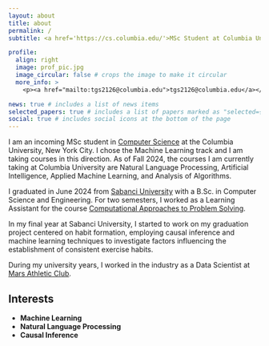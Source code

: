 ```yaml
---
layout: about
title: about
permalink: /
subtitle: <a href='https://cs.columbia.edu/'>MSc Student at Columbia University, New York City - Computer Science - Machine Learning</a>

profile:
  align: right
  image: prof_pic.jpg
  image_circular: false # crops the image to make it circular
  more_info: >
    <p><a href="mailto:tgs2126@columbia.edu">tgs2126@columbia.edu</a></p>

news: true # includes a list of news items
selected_papers: true # includes a list of papers marked as "selected={true}"
social: true # includes social icons at the bottom of the page
---
```


I am an incoming MSc student in [Computer Science](https://cs.columbia.edu/) at the Columbia University, New York City. I chose the Machine Learning track and I am taking courses in this direction. As of Fall 2024, the courses I am currently taking at Columbia University are Natural Language Processing, Artificial Intelligence, Applied Machine Learning, and Analysis of Algorithms.

I graduated in June 2024 from [Sabanci University](https://cs.sabanciuniv.edu/) with a B.Sc. in Computer Science and Engineering. For two semesters, I worked as a Learning Assistant for the course [Computational Approaches to Problem Solving](https://sites.google.com/sabanciuniv.edu/if100).

In my final year at Sabanci University, I started to work on my graduation project centered on habit formation, employing causal inference and machine learning techniques to investigate factors influencing the establishment of consistent exercise habits.

During my university years, I worked in the industry as a Data Scientist at [Mars Athletic Club](https://www.macfit.com/en/).
## Interests

- **Machine Learning**
- **Natural Language Processing**
- **Causal Inference**